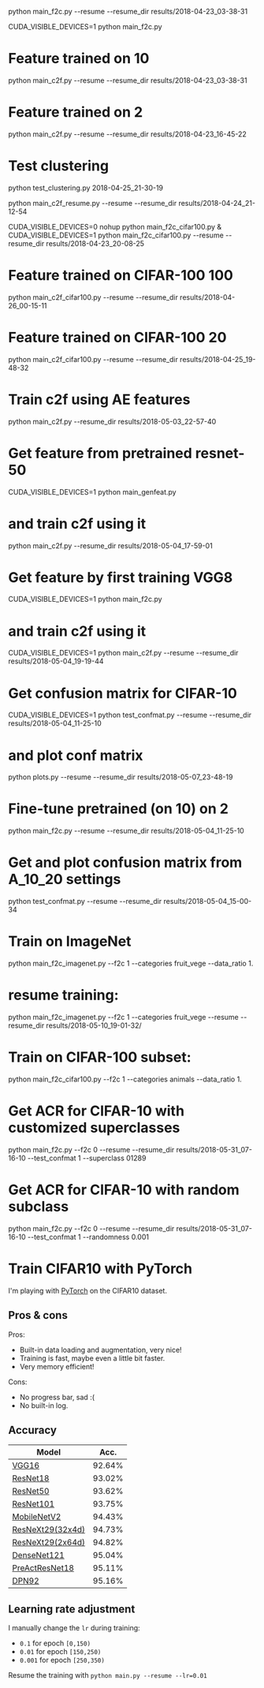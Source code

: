 python main_f2c.py --resume --resume_dir results/2018-04-23_03-38-31 

CUDA_VISIBLE_DEVICES=1 python main_f2c.py

# Feature trained on 10
python main_c2f.py --resume --resume_dir results/2018-04-23_03-38-31

# Feature trained on 2
python main_c2f.py --resume --resume_dir results/2018-04-23_16-45-22

# Test clustering
python test_clustering.py 2018-04-25_21-30-19

python main_c2f_resume.py --resume --resume_dir results/2018-04-24_21-12-54

CUDA_VISIBLE_DEVICES=0 nohup python main_f2c_cifar100.py &
CUDA_VISIBLE_DEVICES=1 python main_f2c_cifar100.py --resume --resume_dir results/2018-04-23_20-08-25



# Feature trained on CIFAR-100 100
python main_c2f_cifar100.py --resume --resume_dir results/2018-04-26_00-15-11

# Feature trained on CIFAR-100 20
python main_c2f_cifar100.py --resume --resume_dir results/2018-04-25_19-48-32


# Train c2f using AE features
python main_c2f.py --resume_dir results/2018-05-03_22-57-40

# Get feature from pretrained resnet-50
CUDA_VISIBLE_DEVICES=1 python main_genfeat.py 
# and train c2f using it 
python main_c2f.py --resume_dir results/2018-05-04_17-59-01

# Get feature by first training VGG8
CUDA_VISIBLE_DEVICES=1 python main_f2c.py
# and train c2f using it 
CUDA_VISIBLE_DEVICES=1 python main_c2f.py --resume --resume_dir results/2018-05-04_19-19-44

# Get confusion matrix for CIFAR-10
CUDA_VISIBLE_DEVICES=1 python test_confmat.py --resume --resume_dir results/2018-05-04_11-25-10
# and plot conf matrix
python plots.py --resume --resume_dir results/2018-05-07_23-48-19

# Fine-tune pretrained (on 10) on 2
python main_f2c.py --resume --resume_dir results/2018-05-04_11-25-10

# Get and plot confusion matrix from A_10_20 settings
python test_confmat.py --resume --resume_dir results/2018-05-04_15-00-34

# Train on ImageNet
python main_f2c_imagenet.py --f2c 1 --categories fruit_vege --data_ratio 1.
# resume training:
python main_f2c_imagenet.py --f2c 1 --categories fruit_vege --resume --resume_dir results/2018-05-10_19-01-32/

# Train on CIFAR-100 subset:
python main_f2c_cifar100.py --f2c 1 --categories animals --data_ratio 1.

# Get ACR for CIFAR-10 with customized superclasses
python main_f2c.py --f2c 0 --resume --resume_dir results/2018-05-31_07-16-10 --test_confmat 1 --superclass 01289

# Get ACR for CIFAR-10 with random subclass
python main_f2c.py --f2c 0 --resume --resume_dir results/2018-05-31_07-16-10 --test_confmat 1 --randomness 0.001












# Train CIFAR10 with PyTorch

I'm playing with [PyTorch](http://pytorch.org/) on the CIFAR10 dataset.

## Pros & cons
Pros:
- Built-in data loading and augmentation, very nice!
- Training is fast, maybe even a little bit faster.
- Very memory efficient!

Cons:
- No progress bar, sad :(
- No built-in log.

## Accuracy
| Model             | Acc.        |
| ----------------- | ----------- |
| [VGG16](https://arxiv.org/abs/1409.1556)              | 92.64%      |
| [ResNet18](https://arxiv.org/abs/1512.03385)          | 93.02%      |
| [ResNet50](https://arxiv.org/abs/1512.03385)          | 93.62%      |
| [ResNet101](https://arxiv.org/abs/1512.03385)         | 93.75%      |
| [MobileNetV2](https://arxiv.org/abs/1801.04381)       | 94.43%      |
| [ResNeXt29(32x4d)](https://arxiv.org/abs/1611.05431)  | 94.73%      |
| [ResNeXt29(2x64d)](https://arxiv.org/abs/1611.05431)  | 94.82%      |
| [DenseNet121](https://arxiv.org/abs/1608.06993)       | 95.04%      |
| [PreActResNet18](https://arxiv.org/abs/1603.05027)    | 95.11%      |
| [DPN92](https://arxiv.org/abs/1707.01629)             | 95.16%      |

## Learning rate adjustment
I manually change the `lr` during training:
- `0.1` for epoch `[0,150)`
- `0.01` for epoch `[150,250)`
- `0.001` for epoch `[250,350)`

Resume the training with `python main.py --resume --lr=0.01`
